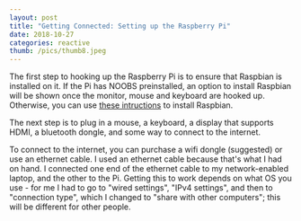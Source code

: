 ```yaml
---
layout: post
title: "Getting Connected: Setting up the Raspberry Pi"
date: 2018-10-27
categories: reactive
thumb: /pics/thumb8.jpeg
---
```


The first step to hooking up the Raspberry Pi is to ensure that Raspbian is installed on it. If the Pi has NOOBS preinstalled, an option to install Raspbian will be shown once the monitor, mouse and keyboard are hooked up. Otherwise, you can use [these intructions](https://thepi.io/how-to-install-raspbian-on-the-raspberry-pi/) to install Raspbian.

The next step is to plug in a mouse, a keyboard, a display that supports HDMI, a bluetooth dongle, and some way to connect to the internet.

To connect to the internet, you can purchase a wifi dongle (suggested) or use an ethernet cable. I used an ethernet cable because that's what I had on hand. I connected one end of the ethernet cable to my network-enabled laptop, and the other to the Pi. Getting this to work depends on what OS you use - for me I had to go to "wired settings", "IPv4 settings", and then to "connection type", which I changed to "share with other computers"; this will be different for other people.



